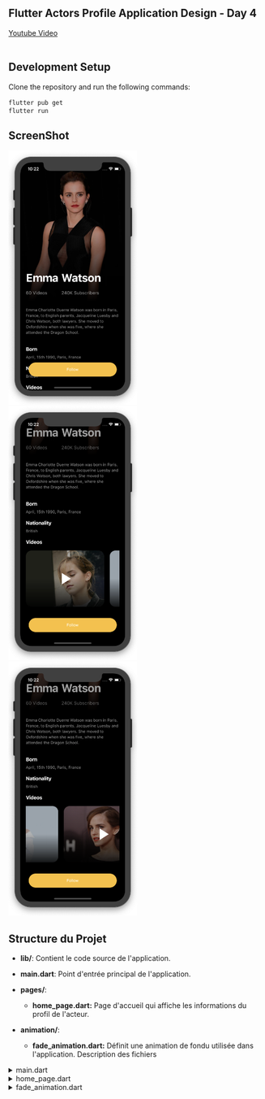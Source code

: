 ## Flutter Actors Profile Application Design - Day 4


[Youtube Video](https://youtu.be/3scHvCgi9iY)
<br><br>

## Development Setup
Clone the repository and run the following commands:
```
flutter pub get
flutter run
```

## ScreenShot

<img src="screenshot/one.png" height="500em" /><img src="screenshot/two.png" height="500em" /><img src="screenshot/three.png" height="500em" />



## Structure du Projet
- **lib/**: Contient le code source de l'application.

- **main.dart**: Point d'entrée principal de l'application.

- **pages/**:

    - **home_page.dart:** Page d'accueil qui affiche les informations du profil de l'acteur.
- **animation/**:

    - **fade_animation.dart:** Définit une animation de fondu utilisée dans l'application.
    Description des fichiers
    
<details>
<summary> main.dart</summary>
    Ce fichier est le point d'entrée principal de l'application Flutter.
    Il contient la fonction main() qui appelle la méthode runApp() pour lancer l'application.
    La classe MyApp étend StatelessWidget et retourne un MaterialApp avec HomePage comme écran principal.
</details>

<details>
<summary> home_page.dart </summary>

    Ce fichier contient la classe HomePage qui affiche les détails du profil de l'acteur.
    - Classe HomePage:
        La classe HomePage étend StatefulWidget et crée l'état avec _HomePageState.

    - Classe _HomePageState:
        Définit l'interface utilisateur pour la page d'accueil en utilisant un Scaffold avec une SliverAppBar et une SliverList.
    - SliverAppBar:
        Affiche une image de fond de l'acteur avec un gradient en superposition.
        Affiche le nom de l'acteur et quelques statistiques (vidéos et abonnés) avec l'animation de fondu.
    - SliverList:
        Affiche des informations détaillées sur l'acteur, y compris sa biographie, sa date de naissance, sa nationalité et une liste de vidéos.
    - Méthode makeVideo:
        Crée un widget pour afficher une vidéo avec une image de fond et un bouton de lecture en superposition.
</details>

<details>
<summary> fade_animation.dart </summary>

Ce fichier définit la classe FadeAnimation utilisée pour appliquer des animations de fondu à différents widgets.
**Classe FadeAnimation:**
    La classe FadeAnimation étend StatelessWidget et prend deux paramètres : delay et child.
    Utilise la bibliothèque `simple_animations` pour créer une animation de fondu avec un décalage.
**Méthode build:**
    Définit un MovieTween pour l'animation de l'opacité et de la translation.
    Utilise PlayAnimationBuilder pour animer le widget enfant avec les effets définis.
</details>